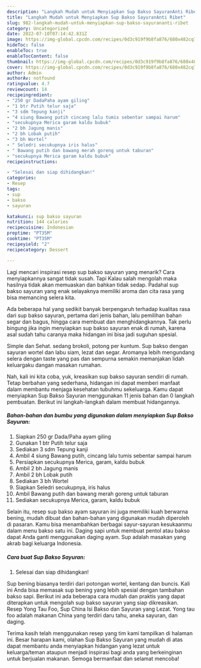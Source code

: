 ```yaml
---
description: "Langkah Mudah untuk Menyiapkan Sup Bakso SayuranAnti Ribet"
title: "Langkah Mudah untuk Menyiapkan Sup Bakso SayuranAnti Ribet"
slug: 982-langkah-mudah-untuk-menyiapkan-sup-bakso-sayurananti-ribet
category: Uncategorized
date: 2022-07-10T07:14:42.831Z
image: https://img-global.cpcdn.com/recipes/0d3c919f9b8fa876/680x482cq70/sup-bakso-sayuran-foto-resep-utama.jpg
hideToc: false
enableToc: true
enableTocContent: false
thumbnail: https://img-global.cpcdn.com/recipes/0d3c919f9b8fa876/680x482cq70/sup-bakso-sayuran-foto-resep-utama.jpg
cover: https://img-global.cpcdn.com/recipes/0d3c919f9b8fa876/680x482cq70/sup-bakso-sayuran-foto-resep-utama.jpg
author: Admin
authorAv: notfound
ratingvalue: 4.7
reviewcount: 14
recipeingredient:
- "250 gr DadaPaha ayam giling"
- "1 btr Putih telur saja"
- "3 sdm Tepung kanji"
- "4 siung Bawang putih cincang lalu tumis sebentar sampai harum"
- "secukupnya Merica garam kaldu bubuk"
- "2 bh Jagung manis"
- "2 bh Lobak putih"
- "3 bh Wortel"
- " Seledri secukupnya iris halus"
- " Bawang putih dan bawang merah goreng untuk taburan"
- "secukupnya Merica garam kaldu bubuk"
recipeinstructions:

- "Selesai dan siap dihidangkan!"
categories:
- Resep
tags:
- sup
- bakso
- sayuran

katakunci: sup bakso sayuran 
nutrition: 144 calories
recipecuisine: Indonesian
preptime: "PT35M"
cooktime: "PT35M"
recipeyield: "2"
recipecategory: Dessert

---
```



Lagi mencari inspirasi resep sup bakso sayuran yang menarik? Cara menyiapkannya sangat tidak susah. Tapi Kalau salah mengolah maka hasilnya tidak akan memuaskan dan bahkan tidak sedap. Padahal sup bakso sayuran yang enak selayaknya memiliki aroma dan cita rasa yang bisa memancing selera kita.


Ada beberapa hal yang sedikit banyak berpengaruh terhadap kualitas rasa dari sup bakso sayuran, pertama dari jenis bahan, lalu pemilihan bahan segar dan bagus, hingga cara membuat dan menghidangkannya. Tak perlu bingung jika ingin menyiapkan sup bakso sayuran enak di rumah, karena asal sudah tahu caranya maka hidangan ini bisa jadi suguhan spesial.

Simple dan Sehat. sedang brokoli, potong per kuntum. Sup bakso dengan sayuran wortel dan labu siam, lezat dan segar. Aromanya lebih mengundang selera dengan taste yang pas dan sempurna semakin memanjakan lidah keluargaku dangan masakan rumahan.


Nah, kali ini kita coba, yuk, kreasikan sup bakso sayuran sendiri di rumah. Tetap berbahan yang sederhana, hidangan ini dapat memberi manfaat dalam membantu menjaga kesehatan tubuhmu sekeluarga. Kamu dapat menyiapkan Sup Bakso Sayuran menggunakan 11 jenis bahan dan 0 langkah pembuatan. Berikut ini langkah-langkah dalam membuat hidangannya.

<!--inarticleads1-->

##### Bahan-bahan dan bumbu yang digunakan dalam menyiapkan Sup Bakso Sayuran:

1. Siapkan 250 gr Dada/Paha ayam giling
1. Gunakan 1 btr Putih telur saja
1. Sediakan 3 sdm Tepung kanji
1. Ambil 4 siung Bawang putih, cincang lalu tumis sebentar sampai harum
1. Persiapkan secukupnya Merica, garam, kaldu bubuk
1. Ambil 2 bh Jagung manis
1. Ambil 2 bh Lobak putih
1. Sediakan 3 bh Wortel
1. Siapkan  Seledri secukupnya, iris halus
1. Ambil  Bawang putih dan bawang merah goreng untuk taburan
1. Sediakan secukupnya Merica, garam, kaldu bubuk


Selain itu, resep sup bakso ayam sayuran ini juga memiliki kuah berwarna bening, mudah dibuat dan bahan-bahan yang digunakan mudah diperoleh di pasaran. Kamu bisa menambahkan berbagai sayur-sayuran kesukaanmu dalam menu bakso satu ini. Daging sapi untuk membuat pentol atau bakso dapat Anda ganti menggunakan daging ayam. Sup adalah masakan yang akrab bagi keluarga Indonesia. 

<!--inarticleads2-->

##### Cara buat Sup Bakso Sayuran:


1. Selesai dan siap dihidangkan!

Sup bening biasanya terdiri dari potongan wortel, kentang dan buncis. Kali ini Anda bisa memasak sup bening yang lebih spesial dengan tambahan bakso sapi. Berikut ini ada beberapa cara mudah dan praktis yang dapat diterapkan untuk mengolah sup bakso sayuran yang siap dikreasikan. Resep Yong Tau Foo, Sup China Isi Bakso dan Sayuran yang Lezat. Yong tau foo adalah makanan China yang terdiri daru tahu, aneka sayuran, dan daging. 

Terima kasih telah menggunakan resep yang tim kami tampilkan di halaman ini. Besar harapan kami, olahan Sup Bakso Sayuran yang mudah di atas dapat membantu anda menyiapkan hidangan yang lezat untuk keluarga/teman ataupun menjadi inspirasi bagi anda yang berkeinginan untuk berjualan makanan. Semoga bermanfaat dan selamat mencoba!
